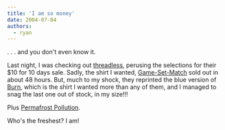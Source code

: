 ```yaml
---
title: 'I am so money'
date: 2004-07-04
authors:
  - ryan
---
```


. . . and you don't even know it.

Last night, I was checking out [threadless](http://www.threadless.com), perusing the selections for their $10 for 10 days sale. Sadly, the shirt I wanted, [Game-Set-Match](http://www.threadless.com/product/133.html) sold out in about 48 hours. But, much to my shock, they reprinted the blue version of [Burn](http://www.threadless.com/product/70.html), which is the shirt I wanted more than any of them, and I managed to snag the last one out of stock, in my size!!!

Plus [Permafrost Pollution](http://www.threadless.com/product/94.html).

Who's the freshest? I am!
